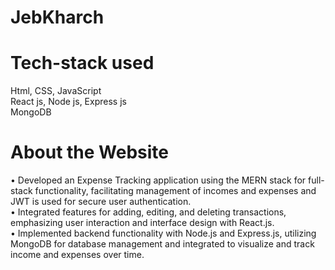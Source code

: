 # JebKharch



# Tech-stack used

Html, CSS, JavaScript
<br>
React js, Node js, Express js
<br>
MongoDB

# About the Website

• Developed an Expense Tracking application using the MERN stack for full-stack functionality, facilitating
management of incomes and expenses and JWT is used for secure user authentication.
<br>
• Integrated features for adding, editing, and deleting transactions, emphasizing user interaction and interface
design with React.js.
<br>
• Implemented backend functionality with Node.js and Express.js, utilizing MongoDB for database
management and integrated to visualize and track income and expenses over time.

